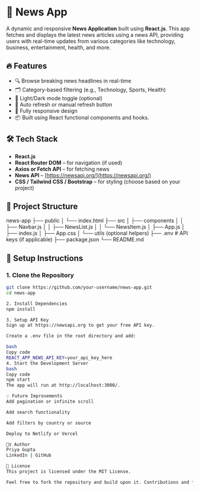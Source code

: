 # 📰 News App

A dynamic and responsive **News Application** built using **React.js**. This app fetches and displays the latest news articles using a news API, providing users with real-time updates from various categories like technology, business, entertainment, health, and more.

## 🔥 Features

- 🔍 Browse breaking news headlines in real-time
- 🗂️ Category-based filtering (e.g., Technology, Sports, Health)
- 🌙 Light/Dark mode toggle (optional)
- 🔁 Auto refresh or manual refresh button
- 📱 Fully responsive design
- 📦 Built using React functional components and hooks.

## 🛠️ Tech Stack

- **React.js**
- **React Router DOM** – for navigation (if used)
- **Axios or Fetch API** – for fetching news
- **News API** – [https://newsapi.org/](https://newsapi.org/)
- **CSS / Tailwind CSS / Bootstrap** – for styling (choose based on your project)

## 📁 Project Structure
news-app
├── public
│ └── index.html
├── src
│ ├── components
│ │ ├── Navbar.js
│ │ ├── NewsList.js
│ │ └── NewsItem.js
│ ├── App.js
│ ├── index.js
│ ├── App.css
│ └── utils (optional helpers)
├── .env # API keys (if applicable)
├── package.json
└── README.md

## 🔧 Setup Instructions

### 1. Clone the Repository

```bash
git clone https://github.com/your-username/news-app.git
cd news-app

2. Install Dependencies
npm install

3. Setup API Key
Sign up at https://newsapi.org to get your free API key.

Create a .env file in the root directory and add:

bash
Copy code
REACT_APP_NEWS_API_KEY=your_api_key_here
4. Start the Development Server
bash
Copy code
npm start
The app will run at http://localhost:3000/.

💡 Future Improvements
Add pagination or infinite scroll

Add search functionality

Add filters by country or source

Deploy to Netlify or Vercel

🙋‍♀️ Author
Priya Gupta
LinkedIn | GitHub

📜 License
This project is licensed under the MIT License.

Feel free to fork the repository and build upon it. Contributions and feedback are welcome!







